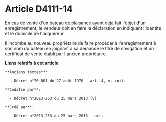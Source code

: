 # Article D4111-14

En cas de vente d'un bateau de plaisance ayant déjà fait l'objet d'un enregistrement, le vendeur doit en faire la déclaration
en indiquant l'identité et le domicile de l'acquéreur.

Il incombe au nouveau propriétaire de faire procéder à l'enregistrement à son nom du bateau en joignant à sa demande le titre
de navigation et un certificat de vente établi par l'ancien propriétaire.

**Liens relatifs à cet article**

	**Anciens textes**:

	  - Décret n°70-801 du 27 août 1970 - art. 4, v. init.

	**Codifié par**:

	  - Décret n°2013-253 du 25 mars 2013 (V)

	**Créé par**:

	  - Décret n°2013-253 du 25 mars 2013 - art.
